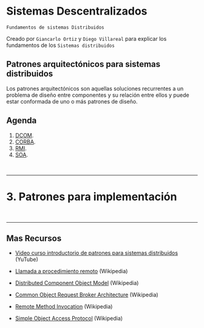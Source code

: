 # Sistemas Descentralizados
<p><code>Fundamentos de sistemas Distribuidos</code></p>
<p>Creado por <code>Giancarlo Ortiz</code> y <code>Diego Villareal</code> para explicar los fundamentos de los <code>Sistemas distribuidos</code></p>

## Patrones arquitectónicos para sistemas distribuidos
Los patrones arquitectónicos son aquellas soluciones recurrentes a un problema de diseño entre componentes y su relación entre ellos y puede estar conformada de uno o más patrones de diseño.


## Agenda
1. [DCOM](#1-sistemas-mainframes).
1. [CORBA](#2-sistemas-centralizados).
1. [RMI](#3-sistemas-distribuidos).
1. [SOA](#4-sistemas-descentralizados).

<br>

---
# 3. Patrones para implementación

<br>

---
## Mas Recursos
- [Video curso introductorio de patrones para sistemas distribuidos](https://www.youtube.com/watch?v=a-2T09eV6uw&list=PLesmOrW3mp4jpSbdFMtVWINJZ7OLdSASS) (YuTube)


- [Llamada a procedimiento remoto](https://es.wikipedia.org/wiki/Llamada_a_procedimiento_remotos) (Wikipedia)


- [Distributed Component Object Model](https://es.wikipedia.org/wiki/Modelo_de_Objetos_de_Componentes_Distribuidos) (Wikipedia)
- [Common Object Request Broker Architecture](https://es.wikipedia.org/wiki/CORBA) (Wikipedia)
- [Remote Method Invocation](https://es.wikipedia.org/wiki/Java_Remote_Method_Invocation) (Wikipedia)
- [Simple Object Access Protocol](https://es.wikipedia.org/wiki/Simple_Object_Access_Protocol) (Wikipedia)